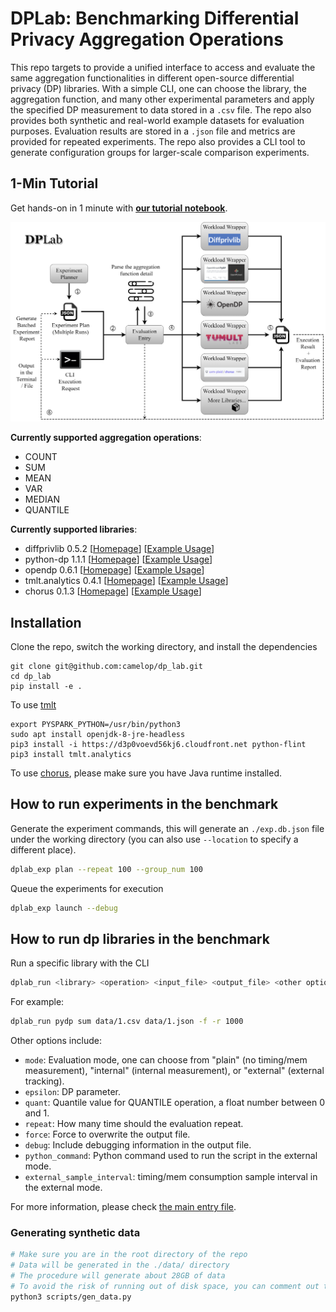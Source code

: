 # DPLab: Benchmarking Differential Privacy Aggregation Operations

This repo targets to provide a unified interface to access and evaluate the same aggregation functionalities in different open-source differential privacy (DP) libraries. With a simple CLI, one can choose the library, the aggregation function, and many other experimental parameters and apply the specified DP measurement to data stored in a `.csv` file. The repo also provides both synthetic and real-world example datasets for evaluation purposes. Evaluation results are stored in a `.json` file and metrics are provided for repeated experiments. The repo also provides a CLI tool to generate configuration groups for larger-scale comparison experiments. 

## 1-Min Tutorial

Get hands-on in 1 minute with [**our tutorial notebook**](https://colab.research.google.com/drive/1jtsiCW-pQwOlIlQHpKgN_PbSjpReiTIw?usp=sharing).

![dplab_architecture](./img/dplab_architecture.png)

**Currently supported aggregation operations**: 
- COUNT
- SUM
- MEAN
- VAR
- MEDIAN 
- QUANTILE

**Currently supported libraries**:
- diffprivlib 0.5.2 [[Homepage](https://github.com/IBM/differential-privacy-library)] [[Example Usage](./src/dplab/library_workload/diffprivlib.py)]
- python-dp 1.1.1 [[Homepage](https://github.com/OpenMined/PyDP)] [[Example Usage](./src/dplab/library_workload/pydp.py)]
- opendp 0.6.1 [[Homepage](https://opendp.org/)] [[Example Usage](./src/dplab/library_workload/opendp.py)]
- tmlt.analytics 0.4.1 [[Homepage](https://docs.tmlt.dev/analytics/latest/index.html)] [[Example Usage](./src/dplab/library_workload/tmlt.py)]
- chorus 0.1.3 [[Homepage](https://github.com/uvm-plaid/chorus)] [[Example Usage](./src/dplab/library_workload/chorus.py)]

## Installation

Clone the repo, switch the working directory, and install the dependencies
```
git clone git@github.com:camelop/dp_lab.git
cd dp_lab
pip install -e .
```

To use [tmlt](https://docs.tmlt.dev/analytics/latest/installation.html)
```
export PYSPARK_PYTHON=/usr/bin/python3
sudo apt install openjdk-8-jre-headless
pip3 install -i https://d3p0voevd56kj6.cloudfront.net python-flint
pip3 install tmlt.analytics
```

To use [chorus](https://github.com/uvm-plaid/chorus), please make sure you have Java runtime installed.


## How to run experiments in the benchmark

Generate the experiment commands, this will generate an `./exp.db.json` file under the working directory (you can also use `--location` to specify a different place).

```sh
dplab_exp plan --repeat 100 --group_num 100
```

Queue the experiments for execution
```sh
dplab_exp launch --debug
```

## How to run dp libraries in the benchmark

Run a specific library with the CLI

```sh
dplab_run <library> <operation> <input_file> <output_file> <other options>
```

For example:
```sh
dplab_run pydp sum data/1.csv data/1.json -f -r 1000
```

Other options include:
- `mode`: Evaluation mode, one can choose from "plain" (no timing/mem measurement), "internal" (internal measurement), or "external" (external tracking).
- `epsilon`: DP parameter.
- `quant`: Quantile value for QUANTILE operation, a float number between 0 and 1.
- `repeat`: How many time should the evaluation repeat.
- `force`: Force to overwrite the output file.
- `debug`: Include debugging information in the output file.
- `python_command`: Python command used to run the script in the external mode.
- `external_sample_interval`: timing/mem consumption sample interval in the external mode.

For more information, please check [the main entry file](./src/dplab/main.py).


### Generating synthetic data

```sh
# Make sure you are in the root directory of the repo
# Data will be generated in the ./data/ directory
# The procedure will generate about 28GB of data
# To avoid the risk of running out of disk space, you can comment out the performance test lines (Line26-27) in SYN_TARGETS defined in the script
python3 scripts/gen_data.py
```

